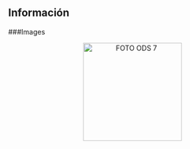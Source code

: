 ## Información

###Images
<p align="center">
  <img src="[![fiore.jpg](https://i.postimg.cc/cCrZ5cK7/fiore.jpg)](https://postimg.cc/gLFfx8Hr)" alt="FOTO ODS 7" width="200px" />
</p>
